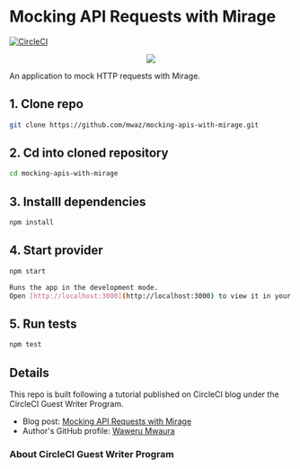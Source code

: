 # Mocking API Requests with Mirage

[![CircleCI](https://circleci.com/gh/mwaz/mocking-apis-with-mirage.svg?style=svg)](https://circleci.com/gh/mwaz/mocking-apis-with-mirage)

<p align="center"><img src="https://avatars3.githubusercontent.com/u/59034516"></p>

An application to mock HTTP requests with Mirage. 


## 1. Clone repo

```bash
git clone https://github.com/mwaz/mocking-apis-with-mirage.git
```
## 2. Cd into cloned repository 
```bash
cd mocking-apis-with-mirage
```

## 3. Installl dependencies
```bash
npm install
```
## 4. Start provider

```bash
npm start

Runs the app in the development mode.
Open [http://localhost:3000](http://localhost:3000) to view it in your browser.
```

## 5. Run tests

```bash
npm test
```

## Details

This repo is built following a tutorial published on CircleCI blog under the CircleCI Guest Writer Program.

-   Blog post: [ Mocking API Requests with Mirage ][blog]
-   Author's GitHub profile: [Waweru Mwaura][author]

### About CircleCI Guest Writer Program

[blog]: https://circleci.com/blog/mocking-apis-with-mirage
[author]: https://github.com/mwaz
